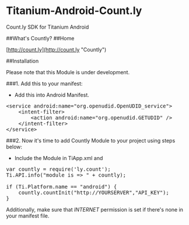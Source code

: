 Titanium-Android-Count.ly
=========================

Count.ly SDK for Titanium Android

##What's Countly?
##Home

[http://count.ly](http://count.ly "Countly")

##Installation

Please note that this Module is under development.

###1. Add this to your manifest:

* Add this into Android Manifest.

<pre class="prettyprint">
&lt;service android:name=&quot;org.openudid.OpenUDID_service&quot;&gt;
    &lt;intent-filter&gt;
        &lt;action android:name=&quot;org.openudid.GETUDID&quot; /&gt;
    &lt;/intent-filter&gt;
&lt;/service&gt;</pre>

###2. Now it's time to add Countly Module to your project using steps below:

* Include the Module in TiApp.xml and

<pre class="prettyprint">
var countly = require('ly.count');
Ti.API.info("module is => " + countly);

if (Ti.Platform.name == "android") {
	countly.countInit("http://YOURSERVER","API_KEY");
}
</pre>

Additionally, make sure that *INTERNET* permission is set if there's none in your manifest file.

